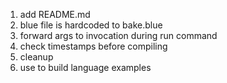 1. add README.md
1. blue file is hardcoded to bake.blue
1. forward args to invocation during run command
1. check timestamps before compiling
1. cleanup
1. use to build language examples
